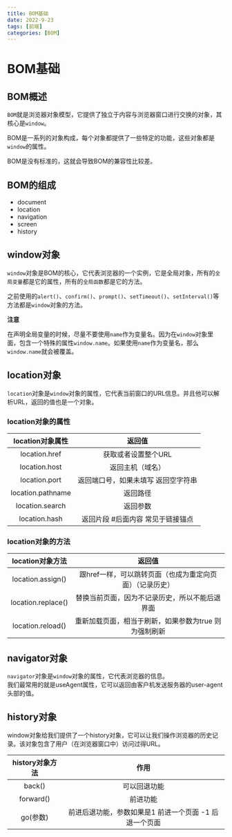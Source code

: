 ```yaml
---
title: BOM基础
date: 2022-9-23
tags: [前端]
categories: [BOM]
---
```

# BOM基础

## BOM概述

`BOM`就是浏览器对象模型，它提供了独立于内容与浏览器窗口进行交换的对象，其核心是`window`。

BOM是一系列的对象构成，每个对象都提供了一些特定的功能，这些对象都是`window`的属性。

BOM是没有标准的，这就会导致BOM的兼容性比较差。 

## BOM的组成

- document
- location
- navigation
- screen
- history

## window对象

`window`对象是BOM的核心，它代表浏览器的一个实例，它是全局对象，所有的`全局变量`都是它的属性，所有的`全局函数`都是它的方法。

之前使用的`alert()`、`confirm()`、`prompt()`、`setTimeout()`、`setInterval()`等方法都是`window`对象的方法。

**注意**

在声明全局变量的时候，尽量不要使用`name`作为变量名。因为在`window`对象里面，包含一个特殊的属性`window.name`。如果使用`name`作为变量名，那么`window.name`就会被覆盖。

## location对象

`location`对象是`window`对象的属性，它代表当前窗口的URL信息。并且他可以解析URL，返回的值也是一个对象。

### location对象的属性

| location对象属性  |               返回值                |
| :---------------: | :---------------------------------: |
|   location.href   |         获取或者设置整个URL         |
|   location.host   |          返回主机（域名）           |
|   location.port   | 返回端口号，如果未填写 返回空字符串 |
| location.pathname |              返回路径               |
|  location.search  |              返回参数               |
|   location.hash   |  返回片段 #后面内容 常见于链接锚点  |

### location对象的方法

|  location对象方法  |                          返回值                          |
| :----------------: | :------------------------------------------------------: |
| location.assign()  | 跟href一样，可以跳转页面（也成为重定向页面）（记录历史） |
| location.replace() |      替换当前页面，因为不记录历史，所以不能后退界面      |
| location.reload()  |  重新加载页面，相当于刷新，如果参数为true  则为强制刷新  |

## navigator对象

`navigator`对象是`window`对象的属性，它代表浏览器的信息。  
我们最常用的就是useAgent属性，它可以返回由客户机发送服务器的user-agent头部的值。

## history对象

window对象给我们提供了一个history对象，它可以让我们操作浏览器的历史记录。该对象包含了用户（在浏览器窗口中）访问过得URL。

| history对象方法 |                           作用                           |
| :-------------: | :------------------------------------------------------: |
|     back()      |                       可以回退功能                       |
|    forward()    |                         前进功能                         |
|    go(参数)     | 前进后退功能，参数如果是1 前进一个页面  -1  后退一个页面 |